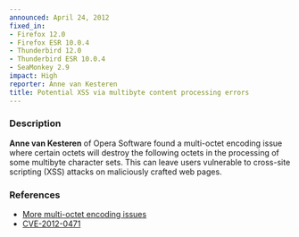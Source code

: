 ```yaml
---
announced: April 24, 2012
fixed_in:
- Firefox 12.0
- Firefox ESR 10.0.4
- Thunderbird 12.0
- Thunderbird ESR 10.0.4
- SeaMonkey 2.9
impact: High
reporter: Anne van Kesteren
title: Potential XSS via multibyte content processing errors
---
```


<h3>Description</h3>

<p><strong>Anne van Kesteren</strong> of Opera Software found a 
multi-octet encoding issue where certain octets will destroy the following
octets in the processing of some multibyte character sets. This can leave users
vulnerable to cross-site scripting (XSS) attacks on maliciously crafted web
pages.
</p>


<h3>References</h3>

<ul>
  <li><a href="https://bugzilla.mozilla.org/show_bug.cgi?id=715319">
      More multi-octet encoding issues</a></li>
  <li><a href="http://cve.mitre.org/cgi-bin/cvename.cgi?name=CVE-2012-0471" class="ex-ref">CVE-2012-0471</a></li>
</ul>



